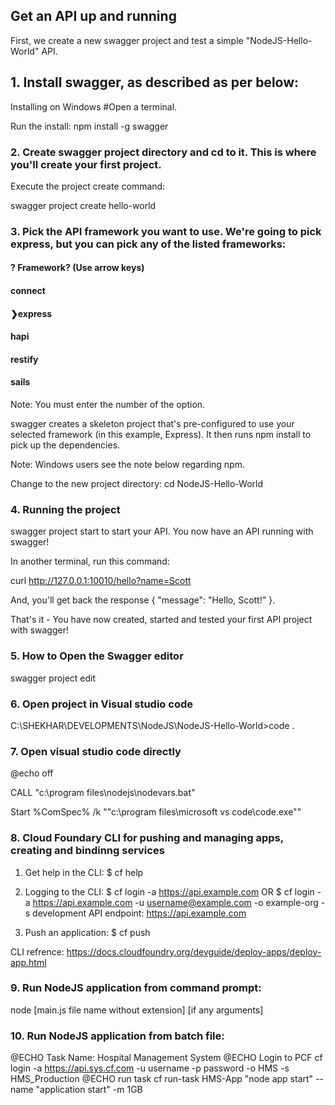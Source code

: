 
## Get an API up and running

First, we create a new swagger project and test a simple "NodeJS-Hello-World" API.

## 1. Install swagger, as described as per below:
Installing on Windows
#Open a terminal.

Run the install:
npm install -g swagger

### 2. Create swagger project directory and cd to it. This is where you'll create your first project.

Execute the project create command:

swagger project create hello-world

### 3. Pick the API framework you want to use. We're going to pick express, but you can pick any of the listed frameworks:

#### ? Framework? (Use arrow keys)
####  connect
#### ❯express
####  hapi
####  restify
####  sails

Note: You must enter the number of the option.

swagger creates a skeleton project that's pre-configured to use your selected framework (in this example, Express). It then runs npm install to pick up the dependencies.

Note: Windows users see the note below regarding npm.

Change to the new project directory: cd NodeJS-Hello-World

### 4. Running the project
swagger project start
to start your API. You now have an API running with swagger!

In another terminal, run this command:

curl http://127.0.0.1:10010/hello?name=Scott

And, you'll get back the response { "message": "Hello, Scott!" }.

That's it - You have now created, started and tested your first API project with swagger!

### 5. How to Open the Swagger editor

swagger project edit

### 6. Open project in Visual studio code

C:\SHEKHAR\DEVELOPMENTS\NodeJS\NodeJS-Hello-World>code .


### 7. Open visual studio code directly 

@echo off

CALL "c:\program files\nodejs\nodevars.bat"

Start %ComSpec% /k ""c:\program files\microsoft vs code\code.exe""


### 8. Cloud Foundary CLI for pushing and managing apps, creating and bindinng services

1. Get help in the CLI:
$ cf help

2. Logging to the CLI: 
$ cf login -a https://api.example.com
OR $ cf login -a https://api.example.com -u username@example.com -o example-org -s development
API endpoint: https://api.example.com

3. Push an application:
$ cf push <applicatoin name>
  
CLI refrence: https://docs.cloudfoundry.org/devguide/deploy-apps/deploy-app.html
  
  
### 9. Run NodeJS application from command prompt:
  node [main.js file name without extension] [if any arguments]
  
### 10. Run NodeJS application from batch file:
@ECHO Task Name: Hospital Management System
@ECHO Login to PCF
cf login -a https://api.sys.cf.com -u username -p password -o HMS -s HMS_Production
@ECHO run task
cf run-task HMS-App "node app start" --name "application start" -m 1GB
  
